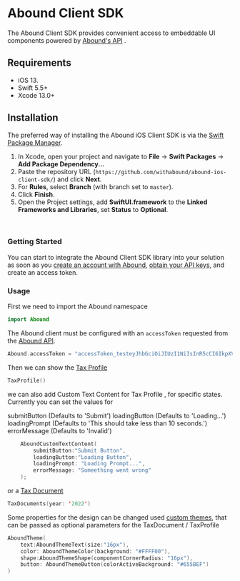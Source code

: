 
# Abound Client SDK

The Abound Client SDK provides convenient access to embeddable UI components powered by [Abound's API](https://docs.withabound.com/) .

## Requirements 

- iOS 13.
- Swift 5.5+
- Xcode 13.0+

## Installation

The preferred way of installing the Abound iOS Client SDK is via the [Swift Package Manager](https://swift.org/package-manager/).

1. In Xcode, open your project and navigate to **File** → **Swift Packages** → **Add Package Dependency...**
2. Paste the repository URL (`https://github.com/withabound/abound-ios-client-sdk/`) and click **Next**.
3. For **Rules**, select **Branch** (with branch set to `master`).
4. Click **Finish**.
5. Open the Project settings, add **SwiftUI.framework** to the **Linked Frameworks and Libraries**, set **Status** to **Optional**.

<br>

### Getting Started

You can start to integrate the Abound Client SDK library into your solution as soon as you [create an account with Abound][developer-dashboard-signup], [obtain your API keys][developer-dashboard-keys], and create an access token.

### Usage
First we need to import the Abound namespace
```swift
import Abound
```

The Abound client must be configured with an `accessToken` requested from the [Abound API](https://docs.withabound.com/reference/createaccesstoken).

```swift
Abound.accessToken = "accessToken_testeyJhbGciOiJIUzI1NiIsInR5cCI6IkpXVCJ9.eyJhcHBfaWQiOiJhcHBJZF90ZXN0NDhlN2VhYTMxNzVhNjYzNTRlMDA2MjY1NDJkMiIsImNyZWF0ZWRfdGltZXN0YW1wIjoxNjU1MDk2NDAwMDAwLCJlbnZpcm9ubWVudCI6Imh0dHBzOi8vc2FuZGJveC1hcGkud2l0aGFib3VuZC5jb20vdjIiLCJleHBpcmF0aW9uX3RpbWVzdGFtcCI6MzI1MDM3MDE2MDAwMDAsInN0YXR1cyI6IkFjdGl2ZSIsInVzZXJfaWQiOiJ1c2VySWRfdGVzdDI0YjA1ZDc2MWZmNThiNTkzMWJkMDc3NzhjNjdiNGU4MThlNCIsImlhdCI6MTY1NTEzMDMxM30.dOUIyxTRV0QDmrFiy-GoyhKc8qru3pymIcPS5cGTaNk"
```

Then we can show the [Tax Profile](https://docs.withabound.com/docs/adding-a-tax-profile-drop-in-to-your-app)

```swift
TaxProfile()
```

we can also add Custom Text Content for Tax Profile , for specific states.
Currently you can set the values for 

submitButton (Defaults to 'Submit')
loadingButton (Defaults to 'Loading...')
loadingPrompt (Defaults to 'This should take less than 10 seconds.')
errorMessage (Defaults to 'Invalid')

```swift
    AboundCustomTextContent(
        submitButton:"Submit Button",
        loadingButton:"Loading Button",
        loadingPrompt: "Loading Prompt...",
        errorMessage: "Someething went wrong"
    );
```

or a [Tax  Document](https://docs.withabound.com/docs/adding-a-tax-documents-drop-in-to-your-app)

```swift
TaxDocuments(year: '2022')
```

Some properties for the design can be changed used [custom themes](https://docs.withabound.com/docs/custom-theming-for-drop-in-components), that can be passed as optional parameters for the TaxDocument / TaxProfile

```swift
AboundTheme(
    text:AboundThemeText(size:"16px"),
    color: AboundThemeColor(background: "#FFFF00"),
    shape:AboundThemeShape(componentCornerRadius: "16px"),
    button: AboundThemeButton(colorActiveBackground: "#655BEF")
)
```


[docs]: https://docs.withabound.com
[developer-dashboard]: https://dashboard.withabound.com
[developer-dashboard-keys]: https://dashboard.withabound.com/keys
[developer-dashboard-signup]: https://dashboard.withabound.com/signup
